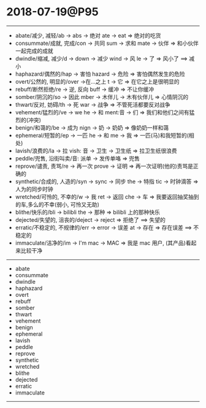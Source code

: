 # 2018-07-19@P95

---

- abate/减少, 减轻/ab -> abs -> 绝对 ate -> eat => 绝对的吃货
- consummate/成就, 完成/con -> 共同 sum -> 求和 mate -> 伙伴 => 和小伙伴一起完成的成就
- dwindle/缩减, 减少/d -> down -> 减少 wind -> 风 le -> 了  => 风小了 ==> 减小
- haphazard/偶然的/hap -> 害怕 hazard -> 危险 => 害怕偶然发生的危险
- overt/公然的, 明显的/over ->在...之上 t -> 它 => 在它之上是很明显的
- rebuff/断然拒绝/re -> 逆, 反向 buff -> 缓冲  => 不让你缓冲
- somber/阴沉的/so -> 因此 mber ->  木伴儿 -> 木有伙伴儿 => 心情阴沉的
- thwart/反对, 妨碍/th -> 死 war -> 战争 => 不管死活都要反对战争
- vehement/猛烈的/ve -> we he -> 和 ment:音 -> 们 => 我们和他们之间有猛烈的(冲突)
- benign/和蔼的/be -> 成为 nign -> 奶 -> 奶奶 =>  像奶奶一样和蔼
- ephemeral/短暂的/ep -> 一匹 he -> 和 me -> 我 => 一匹(马)和我短暂的(相处)
- lavish/浪费的/la -> 拉 vish: 音 -> 卫生 -> 卫生纸 => 拉卫生纸很浪费
- peddle/兜售, 沿街叫卖/音: 派单 -> 发传单咯 => 兜售
- reprove/谴责, 责骂/re -> 再一次 prove -> 证明 => 再一次证明(他的)责骂是正确的
- synthetic/合成的, 人造的/syn -> sync -> 同步 the -> 特指 tic -> 时钟滴答 => 人为的同步时钟
- wretched/可怜的, 不幸的/w -> 我 ret -> 返回 che -> 车 => 我要返回抽奖抽到的车,多么的不幸(弱小, 可怜又无助)
- blithe/快乐的/bli -> bilibli the -> 那种 => bilibli 上的那种快乐
- dejected/失望的, 沮丧的/deject -> reject => 拒绝了 ==> 失望的
- erratic/不稳定的, 不规律的/err -> error -> 误差 at -> 存在 => 存在误差 ==> 不稳定的
- immaculate/洁净的/im -> I'm mac -> MAC => 我是 mac 用户, (其产品)看起来比较干净

---

- abate
- consummate
- dwindle
- haphazard
- overt
- rebuff
- somber
- thwart
- vehement
- benign
- ephemeral
- lavish
- peddle
- reprove
- synthetic
- wretched
- blithe
- dejected
- erratic
- immaculate

---
